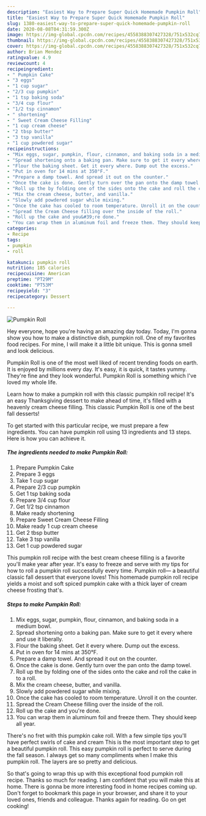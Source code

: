 ```yaml
---
description: "Easiest Way to Prepare Super Quick Homemade Pumpkin Roll"
title: "Easiest Way to Prepare Super Quick Homemade Pumpkin Roll"
slug: 1380-easiest-way-to-prepare-super-quick-homemade-pumpkin-roll
date: 2020-08-08T04:31:59.300Z
image: https://img-global.cpcdn.com/recipes/4558388307427328/751x532cq70/pumpkin-roll-recipe-main-photo.jpg
thumbnail: https://img-global.cpcdn.com/recipes/4558388307427328/751x532cq70/pumpkin-roll-recipe-main-photo.jpg
cover: https://img-global.cpcdn.com/recipes/4558388307427328/751x532cq70/pumpkin-roll-recipe-main-photo.jpg
author: Brian Mendez
ratingvalue: 4.9
reviewcount: 4
recipeingredient:
- " Pumpkin Cake"
- "3 eggs"
- "1 cup sugar"
- "2/3 cup pumpkin"
- "1 tsp baking soda"
- "3/4 cup flour"
- "1/2 tsp cinnamon"
- " shortening"
- " Sweet Cream Cheese Filling"
- "1 cup cream cheese"
- "2 tbsp butter"
- "3 tsp vanilla"
- "1 cup powdered sugar"
recipeinstructions:
- "Mix eggs, sugar, pumpkin, flour, cinnamon, and baking soda in a medium bowl."
- "Spread shortening onto a baking pan. Make sure to get it every where and use it liberally."
- "Flour the baking sheet. Get it every where. Dump out the excess."
- "Put in oven for 14 mins at 350°F."
- "Prepare a damp towel. And spread it out on the counter."
- "Once the cake is done. Gently turn over the pan onto the damp towel."
- "Roll up the by folding one of the sides onto the cake and roll the cake in to a roll."
- "Mix the cream cheese, butter, and vanilla."
- "Slowly add powdered sugar while mixing."
- "Once the cake has cooled to room temperature. Unroll it on the counter."
- "Spread the Cream Cheese filling over the inside of the roll."
- "Roll up the cake and you&#39;re done."
- "You can wrap them in aluminum foil and freeze them. They should keep all year."
categories:
- Recipe
tags:
- pumpkin
- roll

katakunci: pumpkin roll 
nutrition: 185 calories
recipecuisine: American
preptime: "PT29M"
cooktime: "PT53M"
recipeyield: "3"
recipecategory: Dessert

---
```



![Pumpkin Roll](https://img-global.cpcdn.com/recipes/4558388307427328/751x532cq70/pumpkin-roll-recipe-main-photo.jpg)

Hey everyone, hope you're having an amazing day today. Today, I'm gonna show you how to make a distinctive dish, pumpkin roll. One of my favorites food recipes. For mine, I will make it a little bit unique. This is gonna smell and look delicious.

Pumpkin Roll is one of the most well liked of recent trending foods on earth. It is enjoyed by millions every day. It's easy, it is quick, it tastes yummy. They're fine and they look wonderful. Pumpkin Roll is something which I've loved my whole life.

Learn how to make a pumpkin roll with this classic pumpkin roll recipe! It&#39;s an easy Thanksgiving dessert to make ahead of time, it&#39;s filled with a heavenly cream cheese filling. This classic Pumpkin Roll is one of the best fall desserts!


To get started with this particular recipe, we must prepare a few ingredients. You can have pumpkin roll using 13 ingredients and 13 steps. Here is how you can achieve it.

<!--inarticleads1-->

##### The ingredients needed to make Pumpkin Roll:

1. Prepare  Pumpkin Cake
1. Prepare 3 eggs
1. Take 1 cup sugar
1. Prepare 2/3 cup pumpkin
1. Get 1 tsp baking soda
1. Prepare 3/4 cup flour
1. Get 1/2 tsp cinnamon
1. Make ready  shortening
1. Prepare  Sweet Cream Cheese Filling
1. Make ready 1 cup cream cheese
1. Get 2 tbsp butter
1. Take 3 tsp vanilla
1. Get 1 cup powdered sugar


This pumpkin roll recipe with the best cream cheese filling is a favorite you&#39;ll make year after year. It&#39;s easy to freeze and serve with my tips for how to roll a pumpkin roll successfully every time. Pumpkin roll— a beautiful classic fall dessert that everyone loves! This homemade pumpkin roll recipe yields a moist and soft spiced pumpkin cake with a thick layer of cream cheese frosting that&#39;s. 

<!--inarticleads2-->

##### Steps to make Pumpkin Roll:

1. Mix eggs, sugar, pumpkin, flour, cinnamon, and baking soda in a medium bowl.
1. Spread shortening onto a baking pan. Make sure to get it every where and use it liberally.
1. Flour the baking sheet. Get it every where. Dump out the excess.
1. Put in oven for 14 mins at 350°F.
1. Prepare a damp towel. And spread it out on the counter.
1. Once the cake is done. Gently turn over the pan onto the damp towel.
1. Roll up the by folding one of the sides onto the cake and roll the cake in to a roll.
1. Mix the cream cheese, butter, and vanilla.
1. Slowly add powdered sugar while mixing.
1. Once the cake has cooled to room temperature. Unroll it on the counter.
1. Spread the Cream Cheese filling over the inside of the roll.
1. Roll up the cake and you&#39;re done.
1. You can wrap them in aluminum foil and freeze them. They should keep all year.


There&#39;s no fret with this pumpkin cake roll. With a few simple tips you&#39;ll have perfect swirls of cake and cream This is the most important step to get a beautiful pumpkin roll. This easy pumpkin roll is perfect to serve during the fall season. I always get so many compliments when I make this pumpkin roll. The layers are so pretty and delicious. 

So that's going to wrap this up with this exceptional food pumpkin roll recipe. Thanks so much for reading. I am confident that you will make this at home. There is gonna be more interesting food in home recipes coming up. Don't forget to bookmark this page in your browser, and share it to your loved ones, friends and colleague. Thanks again for reading. Go on get cooking!

